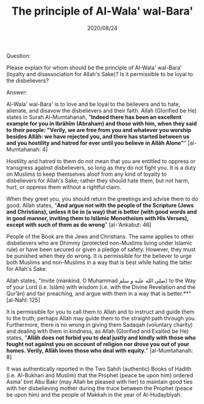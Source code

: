 ﻿---
layout: post
title: "The principle of Al-Wala' wal-Bara'"
publisher: "alsalafiyyah@icloud.com"
source: "Majmu' Fatawa wa Maqalat 5/243, question no. 5"
hijri: Muharram 5, 1442 AH
date: 2020/08/24
category: ["walabara"]
shaykhs: Shaykh Ibn Baz
---

Question: 

Please explain for whom should be the principle of Al-Wala' wal-Bara' (loyalty and disassociation for Allah's Sake)? Is it permissible to be loyal to the disbelievers?

Answer:

Al-Wala' wal-Bara' is to love and be loyal to the believers and to hate, alienate, and disavow the disbelievers and their faith. Allah (Glorified be He) states in Surah Al-Mumtahanah, "**Indeed there has been an excellent example for you in Ibrâhîm (Abraham) and those with him, when they said to their people: "Verily, we are free from you and whatever you worship besides Allâh: we have rejected you, and there has started between us and you hostility and hatred for ever until you believe in Allâh Alone"**" [al-Mumtahanah: 4]

Hostility and hatred to them do not mean that you are entitled to oppress or transgress against disbelievers, so long as they do not fight you. It is a duty on Muslims to keep themselves aloof from any kind of loyalty to disbelievers for Allah's Sake; rather they should hate them, but not harm, hurt, or oppress them without a rightful claim.

When they greet you, you should return the greetings and advise them to do good. Allah states, "**And argue not with the people of the Scripture (Jews and Christians), unless it be in (a way) that is better (with good words and in good manner, inviting them to Islâmic Monotheism with His Verses), except with such of them as do wrong**" [al-'Ankabut: 46] 

People of the Book are the Jews and Christians. The same applies to other disbelievers who are Dhimmy (protected non-Muslims living under Islamic rule) or have been secured or given a pledge of safety. However, they must be punished when they do wrong. It is permissible for the believer to urge both Muslims and non-Muslims in a way that is best while hating the latter for Allah's Sake. 

Allah states, "Invite (mankind, O Muhammad صلى الله عليه و سلم) to the Way of your Lord (i.e. Islâm) with wisdom (i.e. with the Divine Revelation and the Qur’ân) and fair preaching, and argue with them in a way that is better.**" [al-Nahl: 125]

It is permissible for you to call them to Allah and to instruct and guide them to the truth; perhaps Allah may guide them to the straight path through you. Furthermore, there is no wrong in giving them Sadaqah (voluntary charity) and dealing with them in kindness, as Allah (Glorified and Exalted be He) states, "**Allâh does not forbid you to deal justly and kindly with those who fought not against you on account of religion nor drove you out of your homes. Verily, Allâh loves those who deal with equity.**" [al-Mumtahanah: 8]

It was authentically reported in the Two Sahih (authentic) Books of Hadith (i.e. Al-Bukhari and Muslim) that the Prophet (peace be upon him) ordered Asma' bint Abu Bakr (may Allah be pleased with her) to maintain good ties with her disbelieving mother during the truce between the Prophet (peace be upon him) and the people of Makkah in the year of Al-Hudaybiyah. 

